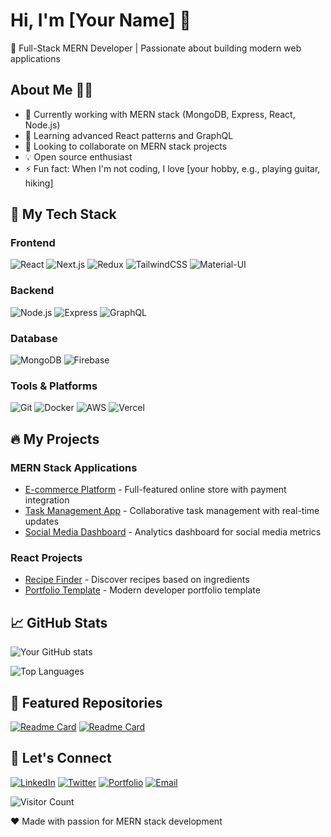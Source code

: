 # Hi, I'm [Your Name] 👋

🚀 Full-Stack MERN Developer | Passionate about building modern web applications

## About Me 🧑‍💻
- 🔭 Currently working with MERN stack (MongoDB, Express, React, Node.js)
- 🌱 Learning advanced React patterns and GraphQL
- 👯 Looking to collaborate on MERN stack projects
- 💡 Open source enthusiast
- ⚡ Fun fact: When I'm not coding, I love [your hobby, e.g., playing guitar, hiking]

## 🚀 My Tech Stack

### Frontend
![React](https://img.shields.io/badge/-React-61DAFB?style=flat-square&logo=react&logoColor=black)
![Next.js](https://img.shields.io/badge/-Next.js-000000?style=flat-square&logo=next.js)
![Redux](https://img.shields.io/badge/-Redux-764ABC?style=flat-square&logo=redux&logoColor=white)
![TailwindCSS](https://img.shields.io/badge/-TailwindCSS-38B2AC?style=flat-square&logo=tailwind-css&logoColor=white)
![Material-UI](https://img.shields.io/badge/-Material--UI-0081CB?style=flat-square&logo=material-ui&logoColor=white)

### Backend
![Node.js](https://img.shields.io/badge/-Node.js-339933?style=flat-square&logo=node.js&logoColor=white)
![Express](https://img.shields.io/badge/-Express-000000?style=flat-square&logo=express&logoColor=white)
![GraphQL](https://img.shields.io/badge/-GraphQL-E10098?style=flat-square&logo=graphql&logoColor=white)

### Database
![MongoDB](https://img.shields.io/badge/-MongoDB-47A248?style=flat-square&logo=mongodb&logoColor=white)
![Firebase](https://img.shields.io/badge/-Firebase-FFCA28?style=flat-square&logo=firebase&logoColor=black)

### Tools & Platforms
![Git](https://img.shields.io/badge/-Git-F05032?style=flat-square&logo=git&logoColor=white)
![Docker](https://img.shields.io/badge/-Docker-2496ED?style=flat-square&logo=docker&logoColor=white)
![AWS](https://img.shields.io/badge/-AWS-232F3E?style=flat-square&logo=amazon-aws&logoColor=white)
![Vercel](https://img.shields.io/badge/-Vercel-000000?style=flat-square&logo=vercel&logoColor=white)

## 🔥 My Projects

### MERN Stack Applications
- [E-commerce Platform](https://github.com/yourusername/ecommerce-mern) - Full-featured online store with payment integration
- [Task Management App](https://github.com/yourusername/task-manager) - Collaborative task management with real-time updates
- [Social Media Dashboard](https://github.com/yourusername/social-dashboard) - Analytics dashboard for social media metrics

### React Projects
- [Recipe Finder](https://github.com/yourusername/recipe-finder) - Discover recipes based on ingredients
- [Portfolio Template](https://github.com/yourusername/react-portfolio) - Modern developer portfolio template

## 📈 GitHub Stats

![Your GitHub stats](https://github-readme-stats.vercel.app/api?username=yourusername&show_icons=true&theme=radical)

![Top Languages](https://github-readme-stats.vercel.app/api/top-langs/?username=yourusername&layout=compact&theme=radical)

## 🌟 Featured Repositories

[![Readme Card](https://github-readme-stats.vercel.app/api/pin/?username=yourusername&repo=ecommerce-mern&theme=radical)](https://github.com/yourusername/ecommerce-mern)
[![Readme Card](https://github-readme-stats.vercel.app/api/pin/?username=yourusername&repo=task-manager&theme=radical)](https://github.com/yourusername/task-manager)

## 🤝 Let's Connect

[![LinkedIn](https://img.shields.io/badge/-LinkedIn-0077B5?style=flat-square&logo=linkedin&logoColor=white)](https://linkedin.com/in/yourprofile)
[![Twitter](https://img.shields.io/badge/-Twitter-1DA1F2?style=flat-square&logo=twitter&logoColor=white)](https://twitter.com/yourhandle)
[![Portfolio](https://img.shields.io/badge/-Portfolio-000000?style=flat-square&logo=google-chrome&logoColor=white)](https://yourportfolio.com)
[![Email](https://img.shields.io/badge/-Email-D14836?style=flat-square&logo=gmail&logoColor=white)](mailto:youremail@example.com)

![Visitor Count](https://visitor-badge.laobi.icu/badge?page_id=yourusername.yourusername)

❤️ Made with passion for MERN stack development
